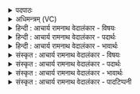 <details><summary>पदपाठः</summary>

दु꣣हा꣢नः। ऊ꣡धः꣢꣯। दि꣣व्य꣢म्। म꣡धु꣢꣯। प्रि꣣य꣢म्। प्र꣣त्न꣢म्। स꣣ध꣡स्थ꣢म्। स꣣ध꣢। स्थ꣡म्। आ꣢। अ꣣सदत्। आ꣣पृ꣡च्छ्य꣢म्। आ꣣। पृ꣡च्छ्य꣢꣯म्। ध꣣रु꣢ण꣣म्। वा꣣जी꣢। अ꣣र्षसि। नृ꣡भिः꣢꣯। धौ꣡तः꣢। वि꣣चक्षणः꣢। वि꣣। चक्षणः꣢। ६७६।
</details>

<details><summary>अधिमन्त्रम् (VC)</summary>

- पवमानः सोमः
- सप्तर्षयः
- प्रगाथः(विषमा बृहती समा सतोबृहती)
- पञ्चमः
</details>

<details><summary>हिन्दी : आचार्य रामनाथ वेदालंकार - विषयः</summary>

अगले मन्त्र में गुरु के अन्तेवासी शिष्य का वर्णन है।
</details>

<details><summary>हिन्दी : आचार्य रामनाथ वेदालंकार - पदार्थः</summary>

पदार्थान्वयभाषाः -  यह शिष्य (ऊधः) विशाल ऊधवाली गुरुरूप गाय से (दिव्यम्) अलौकिक, (प्रियम्) प्रिय मधु ब्रह्मविद्यारूप मधु को (दुहानः) दुहता हुआ (प्रत्नम्) प्राचीन, (सधस्थम्) गुरु और छात्र जहाँ एकसाथ रहते हैं,उस गुरुकुल में (आसदत्) निवास करता है। आगे प्रत्यक्ष पद्धति से कहते हैं—हे शिष्य ! (नृभिः) नेता गुरुओं से (धौतः) पवित्र किया हुआ, (विचक्षणः) पण्डित,और (वाजी) आत्मबल से बली बना हुआ तू (आपृच्छ्यम्) सबसे प्रश्न करने योग्य, (धरुणम्) सब जगत् के आधारस्तम्भ परमेश्वर को (अर्षसि) पा लेता है अर्थात् आवागमन के चक्र से छुटकर दुःखों से सदा के लिए मुक्ति प्राप्त कर लेता है ॥२॥
</details>

<details><summary>हिन्दी : आचार्य रामनाथ वेदालंकार - भावार्थः</summary>

भावार्थभाषाः -  योग्य गुरु को पाकर ही मनुष्य ब्रह्म का साक्षात्कार और मोक्ष प्राप्त कर सकता है ॥२॥
</details>

<details><summary>संस्कृत : आचार्य रामनाथ वेदालंकार - विषयः</summary>

अथ गुरोरन्तेवासिनं शिष्यं वर्णयति।
</details>

<details><summary>संस्कृत : आचार्य रामनाथ वेदालंकार - पदार्थः</summary>

पदार्थान्वयभाषाः -  एष शिष्यः (ऊधः) ऊधस्वतीं गुरुरूपां गाम्[अत्र तद्वति लक्षणा।] (दिव्यम्) अलौकिकम् (प्रियम्) रुचिकरम् (मधु) ब्रह्मविद्यारूपं मधु (दुहानः) क्षारयन् (प्रत्नम्) पुरातनम् (सधस्थम्) गुरूणां छात्राणां च सहस्थानं गुरुकुलम् (आसदत्) आसन्नः अस्ति। अथ प्रत्यक्षकृतमाह,हे शिष्य ! (नृभिः) नेतृभिः गुरुभिः (धौतः) शोधितः, (विचक्षणः) पण्डितः, (वाजी) आत्मबलयुक्तः सन् त्वम् (आपृच्छ्यम्) सर्वैः प्रष्टुं योग्यम्।[तं पृ॑च्छता॒ स ज॑गामा॒ स वे॑द॒। ऋ० १।१४५।१ इति श्रुतेः।] (धरुणम्) सर्वस्य जगतः आधारस्तम्भं परमेश्वरम् (अर्षसि) प्राप्नोषि,आवागमनचक्रादात्मानमुन्मुच्य आत्यन्तिकीं दुःखनिवृत्तिमधि-गच्छसीत्यर्थः ॥२॥
</details>

<details><summary>संस्कृत : आचार्य रामनाथ वेदालंकार - भावार्थः</summary>

भावार्थभाषाः -  योग्यं गुरुं प्राप्यैव मनुष्यो ब्रह्मसाक्षात्कारं मोक्षं च प्राप्तुमर्हति ॥२॥
</details>

<details><summary>संस्कृत : आचार्य रामनाथ वेदालंकार - पादटिप्पनी</summary>

टिप्पणी:   १. ऋ० ९।१०७।५ ‘आ॒पृच्छयं ध॒रु॑णं वा॒ज्य॑र्षति॒ नृभि॑र्धू॒तो वि॑चक्ष॒णः’ इत्युत्तरार्धपाठः।
</details>